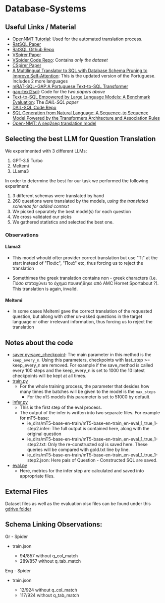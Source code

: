 # Database-Systems

## Useful Links / Material

- [OpenNMT Tutorial](https://www.youtube.com/watch?v=DwOxgegFg18&pp=ygUQZ29vZ2xlIG5tdCBndWlkZQ%3D%3D): Used for the automated translation process.
- [RatSQL Paper](https://arxiv.org/pdf/1911.04942.pdf)
- [RatSQL Github Repo](https://github.com/microsoft/rat-sql)
- [VSpirer Paper](https://arxiv.org/pdf/2010.01891.pdf)
- [VSpider Code Repo](https://github.com/VinAIResearch/ViText2SQL): Contains _only the dataset_
- [CSpirer Paper](https://arxiv.org/pdf/1909.13293.pdf)
- [A Multilingual Translator to SQL with Database Schema Pruning to Improve Self-Attention](https://arxiv.org/pdf/2306.14256v1.pdf): This is the updated version of the Portuguese. Includes 2 more languages
- [mRAT-SQL+GAP:A Portuguese Text-to-SQL Transformer](https://arxiv.org/pdf/2110.03546.pdf)
- [gap-text2sql](https://github.com/C4AI/gap-text2sql/tree/main): Code for the _two papers above_
- [Text-to-SQL Empowered by Large Language Models: A Benchmark Evaluation](https://arxiv.org/pdf/2308.15363.pdf): The _DAIL-SQL paper_
- [DAIL-SQL Code Repo](https://github.com/BeachWang/DAIL-SQL)
- [SQL Generation from Natural Language: A Sequence-to Sequence Model Powered by the Transformers Architecture and Association Rules](https://thescipub.com/pdf/jcssp.2021.480.489.pdf)
- [Open-NMT: A seq2seq translation model](https://opennmt.net/)

## Selecting the best LLM for Question Translation

We experimented with 3 different LLMs:
1. GPT-3.5 Turbo
2. Meltemi
3. LLama3

In order to determine the best for our task we performed the following experiment:
1. 3 different schemas were translated by hand
2. 260 questions were translated by the models, *using the translated schemas for added context*
3. We picked separately the best model(s) for each question
4. We cross validated our picks
5. We gathered statistics and selected the best one.

### Observations

#### Llama3

- This model whould ofter provider correct translation but use "Τι" at the start instead of "Ποιός", "Ποιά" etc, thus forcing us to reject the translation

- Somethimes the greek translation contains non - greek characters (i.e. Πόσο επιταχύνει το όχημα πουสรήθηκε από AMC Hornet Sportabout ?). This translation is again, invalid.

#### Meltemi

- In some cases Meltemi gave the correct translation of the requested question, but allong with other un-asked questions in the target language or other irrelevant information, thus forcing us to reject the translation

## Notes about the code
- [saver.py:save_checkpoint](gap-text2sql/mrat-sql-gap/seq2struct/utils/saver.py): The main parameter in this method is the `keep_every_n`. Using this parameters, checkpoints with last_step >= keep_every_n are removed. For example if the save_method is called every 100 steps and the keep_every_n is set to 1000 the 10 latest checkpoints will be kept at all times.
- [train.py](gap-text2sql/mrat-sql-gap/seq2struct/commands/train.py)
    - For the whole training process, the parameter that desides how many times the batches will be given to the model is the `max_steps`
        - For the `mT5` models this parameter is set to 51000 by default.
- [infer.py](gap-text2sql/mrat-sql-gap/seq2struct/commands/infer.py)
    - This is the first step of the eval process.
    - The output of the infer is written into two separate files. For example for mT5-base:
        - ie_dirs/mT5-base-en-train/mT5-base-en-train_en-eval_1_true_1-step2.infer: The full output is contained here, along with the original question
        - ie_dirs/mT5-base-en-train/mT5-base-en-train_en-eval_1_true_1-step2.txt: Only the re-constructed sql is saved here. These queries will be compared with gold.txt line by line.
        - ie_dirs/mT5-base-en-train/mT5-base-en-train_en-eval_1_true_1-step2.json: Here pais of Question - Constructed SQL are saved.
- [eval.py](gap-text2sql/mrat-sql-gap/seq2struct/commands/eval.py)
    - Here, metrics for the infer step are calculated and saved into appropriate files.

## External Files

Dataset files as well as the evaluation xlsx files can be found under this [gdrive folder](https://drive.google.com/drive/folders/1Rw3nWzqD2wd20b6zflQj10TA80lpZiBP?usp=drive_link)

## Schema Linking Observations:

Gr - Spider
- train.json
    
    - 94/857 without q_col_match
    - 289/857 without q_tab_match

Eng - Spider
- train.json

    - 12/924 without q_col_match
    - 117/924 without q_tab_match

